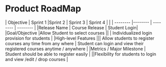 
# Product RoadMap


| Objective | Sprint 1 |Sprint 2 | Sprint 3 | Sprint 4 |
| | -------- |-------- | -------- | -------- |
|Release Name | Course Release | Student Login|
|Goal/Objective |Allow Student to select courses || | Individualized login provision for  students |
|High-level Features ||| Allow students  to register courses any time from any where | Student can login and view their  registered courses anytime / anywhere |
|Metrics / Major Milestone | Student should be able to register easily | ||Flexibility for students to login and view /edit / drop courses |
